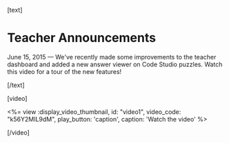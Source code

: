 [text]

# Teacher Announcements

June 15, 2015 &mdash; We've recently made some improvements to the teacher dashboard and added a new answer viewer on Code Studio puzzles. Watch this video for a tour of the new features!

<!---
[Learn more >](http://codecurriculum.tumblr.com/)
<br/>
[View all announcements >](http://codecurriculum.tumblr.com/)
--->

[/text]

[video]

<%= view :display_video_thumbnail, id: "video1", video_code: "k56Y2MIL9dM", play_button: 'caption', caption: 'Watch the video' %>

[/video]

<div style="clear:both"/>
